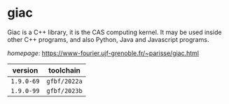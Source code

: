# giac

Giac is a C++ library, it is the CAS computing kernel.   It may be used inside other C++ programs, and also Python, Java and Javascript programs.

*homepage*: <https://www-fourier.ujf-grenoble.fr/~parisse/giac.html>

version | toolchain
--------|----------
``1.9.0-69`` | ``gfbf/2022a``
``1.9.0-99`` | ``gfbf/2023b``
